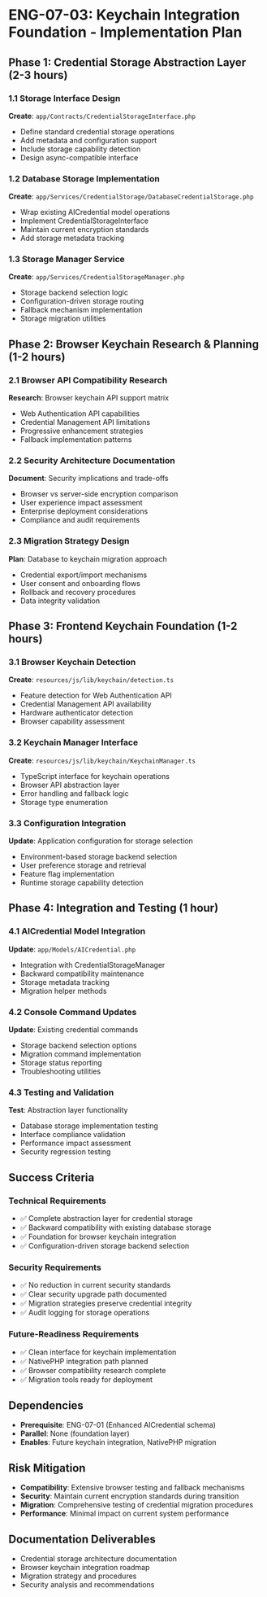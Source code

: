 # ENG-07-03: Keychain Integration Foundation - Implementation Plan

## Phase 1: Credential Storage Abstraction Layer (2-3 hours)

### 1.1 Storage Interface Design
**Create**: `app/Contracts/CredentialStorageInterface.php`
- Define standard credential storage operations
- Add metadata and configuration support
- Include storage capability detection
- Design async-compatible interface

### 1.2 Database Storage Implementation
**Create**: `app/Services/CredentialStorage/DatabaseCredentialStorage.php`
- Wrap existing AICredential model operations
- Implement CredentialStorageInterface
- Maintain current encryption standards
- Add storage metadata tracking

### 1.3 Storage Manager Service
**Create**: `app/Services/CredentialStorageManager.php`
- Storage backend selection logic
- Configuration-driven storage routing
- Fallback mechanism implementation
- Storage migration utilities

## Phase 2: Browser Keychain Research & Planning (1-2 hours)

### 2.1 Browser API Compatibility Research
**Research**: Browser keychain API support matrix
- Web Authentication API capabilities
- Credential Management API limitations
- Progressive enhancement strategies
- Fallback implementation patterns

### 2.2 Security Architecture Documentation
**Document**: Security implications and trade-offs
- Browser vs server-side encryption comparison
- User experience impact assessment
- Enterprise deployment considerations
- Compliance and audit requirements

### 2.3 Migration Strategy Design
**Plan**: Database to keychain migration approach
- Credential export/import mechanisms
- User consent and onboarding flows
- Rollback and recovery procedures
- Data integrity validation

## Phase 3: Frontend Keychain Foundation (1-2 hours)

### 3.1 Browser Keychain Detection
**Create**: `resources/js/lib/keychain/detection.ts`
- Feature detection for Web Authentication API
- Credential Management API availability
- Hardware authenticator detection
- Browser capability assessment

### 3.2 Keychain Manager Interface
**Create**: `resources/js/lib/keychain/KeychainManager.ts`
- TypeScript interface for keychain operations
- Browser API abstraction layer
- Error handling and fallback logic
- Storage type enumeration

### 3.3 Configuration Integration
**Update**: Application configuration for storage selection
- Environment-based storage backend selection
- User preference storage and retrieval
- Feature flag implementation
- Runtime storage capability detection

## Phase 4: Integration and Testing (1 hour)

### 4.1 AICredential Model Integration
**Update**: `app/Models/AICredential.php`
- Integration with CredentialStorageManager
- Backward compatibility maintenance
- Storage metadata tracking
- Migration helper methods

### 4.2 Console Command Updates
**Update**: Existing credential commands
- Storage backend selection options
- Migration command implementation
- Storage status reporting
- Troubleshooting utilities

### 4.3 Testing and Validation
**Test**: Abstraction layer functionality
- Database storage implementation testing
- Interface compliance validation
- Performance impact assessment
- Security regression testing

## Success Criteria

### Technical Requirements
- ✅ Complete abstraction layer for credential storage
- ✅ Backward compatibility with existing database storage
- ✅ Foundation for browser keychain integration
- ✅ Configuration-driven storage backend selection

### Security Requirements
- ✅ No reduction in current security standards
- ✅ Clear security upgrade path documented
- ✅ Migration strategies preserve credential integrity
- ✅ Audit logging for storage operations

### Future-Readiness Requirements
- ✅ Clean interface for keychain implementation
- ✅ NativePHP integration path planned
- ✅ Browser compatibility research complete
- ✅ Migration tools ready for deployment

## Dependencies
- **Prerequisite**: ENG-07-01 (Enhanced AICredential schema)
- **Parallel**: None (foundation layer)
- **Enables**: Future keychain integration, NativePHP migration

## Risk Mitigation
- **Compatibility**: Extensive browser testing and fallback mechanisms
- **Security**: Maintain current encryption standards during transition
- **Migration**: Comprehensive testing of credential migration procedures
- **Performance**: Minimal impact on current system performance

## Documentation Deliverables
- Credential storage architecture documentation
- Browser keychain integration roadmap
- Migration strategy and procedures
- Security analysis and recommendations